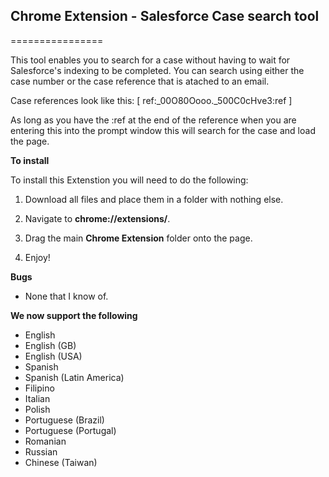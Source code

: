 ## Chrome Extension - Salesforce Case search tool
================

This tool enables you to search for a case without having to wait for Salesforce's indexing to be completed. You can search using either the case number or the case reference that is atached to an email.

Case references look like this:
[ ref:_00O80Oooo._500C0cHve3:ref ]

As long as you have the :ref at the end of the reference when you are entering this into the prompt window this will search for the case and load the page.

**To install**

To install this Extenstion you will need to do the following:

1) Download all files and place them in a folder with nothing else.

2) Navigate to **chrome://extensions/**.

3) Drag the main **Chrome Extension** folder onto the page.

4) Enjoy!

**Bugs**
- None that I know of.

**We now support the following**
- English
- English (GB)
- English (USA)
- Spanish
- Spanish (Latin America)
- Filipino
- Italian
- Polish
- Portuguese (Brazil)
- Portuguese (Portugal)
- Romanian
- Russian
- Chinese (Taiwan)